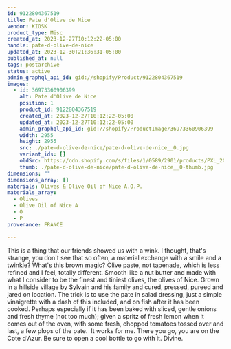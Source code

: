 ```yaml
---
id: 9122804367519
title: Pate d'Olive de Nice
vendor: KIOSK
product_type: Misc
created_at: 2023-12-27T10:12:22-05:00
handle: pate-d-olive-de-nice
updated_at: 2023-12-30T21:36:31-05:00
published_at: null
tags: postarchive
status: active
admin_graphql_api_id: gid://shopify/Product/9122804367519
images:
  - id: 36973360906399
    alt: Pate d'Olive de Nice
    position: 1
    product_id: 9122804367519
    created_at: 2023-12-27T10:12:22-05:00
    updated_at: 2023-12-27T10:12:22-05:00
    admin_graphql_api_id: gid://shopify/ProductImage/36973360906399
    width: 2955
    height: 2955
    src: ./pate-d-olive-de-nice/pate-d-olive-de-nice__0.jpg
    variant_ids: []
    oldSrc: https://cdn.shopify.com/s/files/1/0589/2901/products/PXL_20211007_093205153_1.jpg?v=1703689942
    thumb: ./pate-d-olive-de-nice/pate-d-olive-de-nice__0-thumb.jpg
dimensions: ""
dimensions_array: []
materials: Olives & Olive Oil of Nice A.O.P.
materials_array:
  - Olives
  - Olive Oil of Nice A
  - O
  - P
provenance: FRANCE

---
```


This is a thing that our friends showed us with a wink. I thought, that's strange, you don't see that so often, a material exchange with a smile and a twinkle? What's this brown magic? Olive paste, not tapenade, which is less refined and I feel, totally different. Smooth like a nut butter and made with what I consider to be the finest and tiniest olives, the olives of Nice. Grown in a hillside village by Sylvain and his family and cured, pressed, pureed and jared on location. The trick is to use the pate in salad dressing, just a simple vinaigrette with a dash of this included, and on fish after it has been cooked. Perhaps especially if it has been baked with sliced, gentle onions and fresh thyme (not too much); given a spritz of fresh lemon when it comes out of the oven, with some fresh, chopped tomatoes tossed over and last, a few plops of the pate.  It works for me. There you go, you are on the Cote d'Azur. Be sure to open a cool bottle to go with it. Divine.